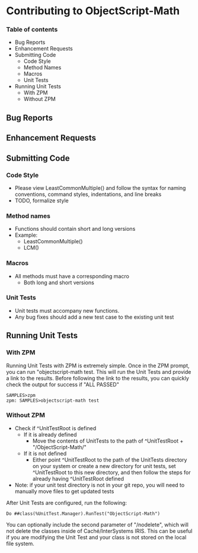 # Contributing to ObjectScript-Math

### Table of contents
- Bug Reports
- Enhancement Requests
- Submitting Code
  - Code Style
  - Method Names
  - Macros
  - Unit Tests
- Running Unit Tests
  - With ZPM
  - Without ZPM


## Bug Reports

## Enhancement Requests

## Submitting Code
### Code Style
- Please view LeastCommonMultiple() and follow the syntax for naming conventions, command styles, indentations, and line breaks
- TODO, formalize style

### Method names
- Functions should contain short and long versions
- Example:
  - LeastCommonMultiple()
  - LCM()
  
### Macros
- All methods must have a corresponding macro
  - Both long and short versions

### Unit Tests
- Unit tests must accompany new functions.
- Any bug fixes should add a new test case to the existing unit test

## Running Unit Tests
### With ZPM
Running Unit Tests with ZPM is extremely simple. Once in the ZPM prompt, you can run "objectscript-math test. This will run the Unit Tests and provide a link to the results. Before following the link to the results, you can quickly check the output for success if "ALL PASSED"
```
SAMPLES>zpm
zpm: SAMPLES>objectscript-math test
```

### Without ZPM
- Check if ^UnitTestRoot is defined
  - If it is already defined
    - Move the contents of UnitTests to the path of ^UnitTestRoot + "/ObjectScript-Math/"
  - If it is not defined
    - Either point ^UnitTestRoot to the path of the UnitTests directory on your system or create a new directory for unit tests, set ^UnitTestRoot to this new directory, and then follow the steps for already having ^UnitTestRoot defined
- Note: if your unit test directory is not in your git repo, you will need to manually move files to get updated tests

After Unit Tests are configured, run the following:
```
Do ##class(%UnitTest.Manager).RunTest("ObjectScript-Math")
```
You can optionally include the second parameter of "/nodelete", which will not delete the classes inside of Caché/InterSystems IRIS. This can be useful if you are modifying the Unit Test and your class is not stored on the local file system.
